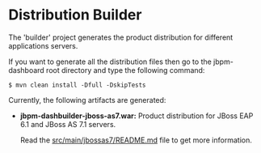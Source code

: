Distribution Builder
==========================

The 'builder' project generates the product distribution for different applications servers.

If you want to generate all the distribution files then go to the jbpm-dashboard root directory and
type the following command:

    $ mvn clean install -Dfull -DskipTests

Currently, the following artifacts are generated:

* **jbpm-dashbuilder-jboss-as7.war:**  Product distribution for JBoss EAP 6.1 and JBoss AS 7.1 servers.

  Read the [src/main/jbossas7/README.md](https://github.com/droolsjbpm/jbpm-dashboard/blob/master/builder/src/main/jbossas7/README.md) file to get more information.